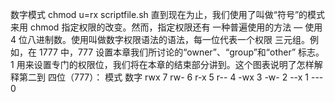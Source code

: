 数字模式
chmod u=rx scriptfile.sh
直到现在为止，我们使用了叫做“符号”的模式来用 chmod 指定权限的改变。然而，指定权限还有
一种普遍使用的方法 — 使用 4 位八进制数。使用叫做数字权限语法的语法，每一位代表一个权限
三元组。例如，在 1777 中，777 设置本章我们所讨论的“owner”、“group”和“other”
标志。1 用来设置专门的权限位，我们将在本章的结束部分讲到。这个图表说明了怎样解释第二到
四位（777）：
模式 数字
rwx 7
rw- 6 
r-x 5
r-- 4
-wx 3
-w- 2
--x 1
--- 0
